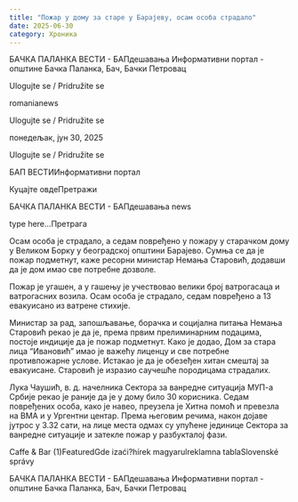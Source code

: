```yaml
---
title: "Пожар у дому за старе у Барајеву, осам особа страдало"
date: 2025-06-30
category: Хроника
---
```


БАЧКА ПАЛАНКА ВЕСТИ - БАПдешавања Информативни портал - општине Бачка Паланка, Бач, Бачки Петровац

Ulogujte se / Pridružite se

romanianews

Ulogujte se / Pridružite se

понедељак, јун 30, 2025

Ulogujte se / Pridružite se

БАП ВЕСТИИнформативни портал

Куцајте овдеПретражи

БАЧКА ПАЛАНКА ВЕСТИ - БАПдешавања news

type here...Претрага

Осам особа је страдало, а седам повређено у пожару у старачком дому у Великом Борку у београдској општини Барајево. Сумња се да је пожар подметнут, каже ресорни министар Немања Старовић, додавши да је дом имао све потребне дозволе.

Пожар је угашен, а у гашењу је учествовао велики број ватрогасаца и ватрогасних возила. Осам особа је страдало, седам повређено а 13 евакуисано из ватрене стихије.

Министар за рад, запошљавање, борачка и социјална питања Немања Старовић рекао је да је, према првим прелиминарним подацима, постоје индиције да је пожар подметнут.
Како је додао, Дом за стара лица “Ивановић” имао је важећу лиценцу и све потребне противпожарне услове. Истакао је да је обезеђен хитан смештај за евакуисане. Старовић је изразио саучешће породицама страдалих.


Лука Чаушић, в. д. начелника Сектора за ванредне ситуација МУП-а Србије рекао је раније да је у дому било 30 корисника. Седам повређених особа, како је навео, преузела је Хитна помоћ и превезла на ВМА и у Ургентни центар.
Према његовим речима, након дојаве јутрос у 3.32 сати, на лице места одмах су упућене јединице Сектора за ванредне ситуације и затекле пожар у разбукталој фази.

Caffe & Bar (1)FeaturedGde izaći?hírek magyarulreklamna tablaSlovenské správy

БАЧКА ПАЛАНКА ВЕСТИ - БАПдешавања Информативни портал - општине Бачка Паланка, Бач, Бачки Петровац
